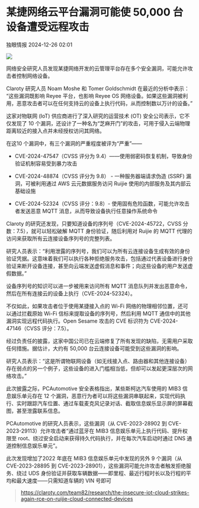 #  某捷网络云平台漏洞可能使 50,000 台设备遭受远程攻击   
 独眼情报   2024-12-26 02:01  
  
![](https://mmbiz.qpic.cn/sz_mmbiz_png/KgxDGkACWnTI80TfMIWSpibtFBvjiamD5icMy8MKHYdqntH4iayfXFJ9lJnsKeUPTRFDrvViaU6frHoMianGQ0diaHicJg/640?wx_fmt=png&from=appmsg "")  
  
网络安全研究人员发现某捷网络开发的云管理平台存在多个安全漏洞，可能允许攻击者控制网络设备。  
  
Claroty 研究人员 Noam Moshe 和 Tomer Goldschmidt 在最近的分析中表示： “这些漏洞既影响 Reyee 平台，也影响 Reyee OS 网络设备。如果这些漏洞被利用，恶意攻击者可以在任何支持云的设备上执行代码，从而控制数以万计的设备。”  
  
这家对物联网 (IoT) 供应商进行了深入研究的运营技术 (OT) 安全公司表示，它不仅发现了 10 个漏洞，还设计了一种名为“芝麻开门”的攻击，可用于侵入云端物理距离较近的接入点并未经授权访问其网络。  
  
在这10 个漏洞中，有三个漏洞的严重程度被评为“严重”——  
- CVE-2024-47547（CVSS 评分为 9.4）——使用弱密码恢复机制，导致身份验证机制容易受到暴力攻击  
  
- CVE-2024-48874（CVSS 评分为 9.8） - 一种服务器端请求伪造 (SSRF) 漏洞，可被利用通过 AWS 云元数据服务访问 Ruijie 使用的内部服务及其内部云基础设施  
  
- CVE-2024-52324（CVSS 评分：9.8）- 使用固有危险函数，可能允许攻击者发送恶意 MQTT 消息，从而导致设备执行任意操作系统命令  
  
Claroty 的研究还发现，只要知道设备的序列号（CVE-2024-45722，CVSS 分数：7.5），就可以轻松破解 MQTT 身份验证，随后利用对 Ruijie 的 MQTT 代理的访问来获取所有云连接设备序列号的完整列表。  
  
研究人员表示：“利用泄露的序列号，我们可以为所有云连接设备生成有效的身份验证凭据。这意味着我们可以执行各种拒绝服务攻击，包括通过代表设备进行身份验证来断开设备连接，甚至向云端发送虚假消息和事件；向这些设备的用户发送虚假数据。”  
  
设备序列号的知识可以进一步被用来访问所有 MQTT 消息队列并发出恶意命令，然后在所有连接云的设备上执行（CVE-2024-52324）。  
  
不仅如此，如果攻击者位于使用某捷接入点的 Wi-Fi 网络的物理相邻位置，还可以通过拦截原始 Wi-Fi 信标来提取设备的序列号，然后利用 MQTT 通信中的其他漏洞实现远程代码执行。Open Sesame 攻击的 CVE 标识符为 CVE-2024-47146（CVSS 评分：7.5）。  
  
经过负责任的披露，这家中国公司已在云端修复了所有发现的缺陷，无需用户采取任何措施。据估计，大约有 50,000 台云连接设备可能受到这些漏洞的影响。  
  
研究人员表示：“这是所谓物联网设备（如无线接入点、路由器和其他连接设备）存在弱点的另一个例子，这些设备的进入门槛相当低，但却可以发起更深层次的网络攻击。”  
  
此次披露之际，PCAutomotive 安全表格指出，某些斯柯达汽车使用的 MIB3 信息娱乐单元存在 12 个漏洞，恶意行为者可以将这些漏洞串联起来，实现代码执行、实时跟踪汽车位置、通过车载麦克风记录对话、截取信息娱乐显示屏的屏幕截图，甚至泄露联系信息。  
  
PCAutomotive 的研究人员表示，这些漏洞（从 CVE-2023-28902 到 CVE-2023-29113）允许攻击者“通过蓝牙在 MIB3 信息娱乐单元上执行代码、提升权限至 root、绕过安全启动来获得持久代码执行，并在每次汽车启动时通过 DNS 通道控制信息娱乐单元”。  
  
此次发现增加了2022 年底在 MIB3 信息娱乐单元中发现的另外 9 个漏洞（从 CVE-2023-28895 到 CVE-2023-28901），这些漏洞可能允许攻击者触发拒绝服务、绕过 UDS 身份验证并获取车辆数据——即里程、最近行程时长以及行程的平均和最大速度——只需知道车辆的 VIN 号即可  
>   
> https://claroty.com/team82/research/the-insecure-iot-cloud-strikes-again-rce-on-ruijie-cloud-connected-devices  
  
  
  
  
